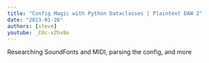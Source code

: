 ```yaml
---
title: "Config Magic with Python Dataclasses | Plaintext DAW 2"
date: "2023-01-26"
authors: [steve]
youtube: _C0c-xZhv8o
---
```


<YouTubePlayer youtubeLink={frontmatter.youtube} />

Researching SoundFonts and MIDI, parsing the config, and more
